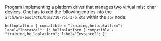 Program implementing a platform driver that manages two virtual misc char devices. One has to add the following entries into the `arch/arm/boot/dts/bcm2710-rpi-3-b.dts` within the `soc` node:

`helloplatform {
	compatible = "training,helloplatform";
	label="Instance1";
};
helloplatform {
	compatible = "training,helloplatform";
	label="Instance2";
};`

